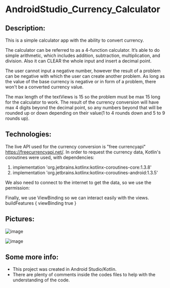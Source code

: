 # AndroidStudio_Currency_Calculator
## Description:
This is a simple calculator app with the ability to convert currency.

The calculator can be referred to as a 4-function calculator. 
It’s able to do simple arithmetic, which includes addition, subtraction, multiplication, and division.
Also it can CLEAR the whole input and insert a decimal point.

The user cannot input a negative number, however the result of a problem can be negative with which the user can create another problem.
As long as the value of the base currency is negative or in form of a problem, there won't be a converted currency value.

The max length of the textViews is 15 so the problem must be max 15 long for the calculator to work.
The result of the currency conversion will have max 4 digits beyond the decimal point, so any numbers beyond that will be
rounded up or down depending on their value(1 to 4 rounds down and 5 to 9 rounds up).

## Technologies:
The live API used for the currency conversion is "free currencyapi" https://freecurrencyapi.net/.
In order to request the currency data, Kotlin's coroutines were used, with dependencies:
1) implementation 'org.jetbrains.kotlinx:kotlinx-coroutines-core:1.3.8'
2) implementation 'org.jetbrains.kotlinx:kotlinx-coroutines-android:1.3.5'

We also need to connect to the internet to get the data, so we use the permission:
<uses-permission android:name="android.permission.INTERNET"/>

Finally, we use ViewBinding so we can interact easily with the views.
buildFeatures {
    viewBinding true
}


## Pictures:
![image](https://user-images.githubusercontent.com/34765932/141085602-baa77448-eecd-45b6-ae75-55a1e327ef7f.png)

![image](https://user-images.githubusercontent.com/34765932/141085729-a3f63878-4fc4-4971-bf3b-8fd2a485a3ff.png)


## Some more info:
- This project was created in Android Studio/Kotlin.
- There are plenty of comments inside the codes files to help with the understanding of the code.
